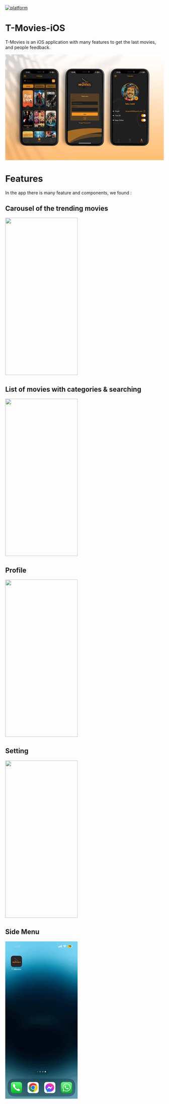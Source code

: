 [![platform](https://img.shields.io/badge/platform-Android-yellow.svg)](https://www.android.com)

# T-Movies-iOS

T-Movies is an iOS application with many features to get the last movies, and people feedback.

<img src="https://github.com/tahajadid/T-Movies-iOS/blob/main/Demo/mock_tmovies_2.jpg"/>

# Features

In the app there is many feature and components, we found :

## Carousel of the trending movies
<img src="./Demo/home_carousel.gif" width="230" height="500"/>

## List of movies with categories & searching
<img src="./Demo/searchview.gif" width="230" height="500"/>

## Profile
<img src="./Demo/profile.gif" width="230" height="500"/>

## Setting
<img src="./Demo/settings.gif" width="230" height="500"/>

## Side Menu
<img src="./Demo/sidemenu.gif" width="230" height="500"/>
